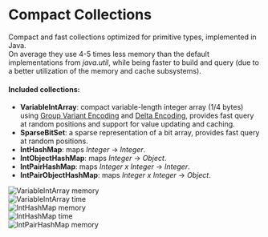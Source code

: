 Compact Collections 
===================

Compact and fast collections optimized for primitive types, implemented in Java.  
On average they use 4-5 times less memory than the default implementations from *java.util*, while being faster to build and query (due to a better utilization of the memory and cache subsystems).

#### Included collections:  

- **VariableIntArray**: compact variable-length integer array (1/4 bytes) using [Group Variant Encoding](http://www.stanford.edu/class/cs276/Jeff-Dean-compression-slides.pdf) and [Delta Encoding](http://en.wikipedia.org/wiki/Delta_encoding), provides fast query at random positions and support for value updating and caching.
- **SparseBitSet**: a sparse representation of a bit array, provides fast query at random positions.
- **IntHashMap**: maps *Integer* -> *Integer*.
- **IntObjectHashMap**: maps *Integer* -> *Object*.
- **IntPairHashMap**: maps *Integer x Integer* -> *Integer*.
- **IntPairObjectHashMap**: maps *Integer x Integer* -> *Object*.
  
  
![VariableIntArray memory](http://www.gratianlup.com/documents/varint_mem.png)  
![VariableIntArray time](http://www.gratianlup.com/documents/varint_time.png)  
![IntHashMap memory](http://www.gratianlup.com/documents/inthash_mem.png)  
![IntHashMap time](http://www.gratianlup.com/documents/inthash_time.png)  
![IntPairHashMap memory](http://www.gratianlup.com/documents/intpairhash_mem.png)  
